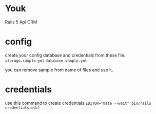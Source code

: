 # Youk
Rails 5 Api CRM

# config
create your config database and credentials from these file:
`storage.sample.yml`
`database.sample.yml`

you can remove sample from name of files and use it.

# credentials
use this command to create credentials
`EDITOR="mate --wait" bin/rails credentials:edit`

